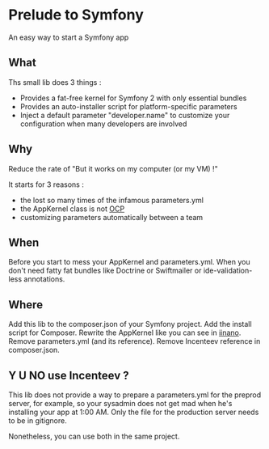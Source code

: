 # Prelude to Symfony
An easy way to start a Symfony app

## What
Ths small lib does 3 things :

* Provides a fat-free kernel for Symfony 2 with only essential bundles
* Provides an auto-installer script for platform-specific parameters
* Inject a default parameter "developer.name" to customize your configuration when many developers are involved

## Why
Reduce the rate of "But it works on my computer (or my VM) !"

It starts for 3 reasons :

* the lost so many times of the infamous parameters.yml
* the AppKernel class is not [OCP][1]
* customizing parameters automatically between a team

## When
Before you start to mess your AppKernel and parameters.yml. When you don't need
fatty fat bundles like Doctrine or Swiftmailer or ide-validation-less annotations.

## Where
Add this lib to the composer.json of your Symfony project. Add the install script for 
Composer. Rewrite the AppKernel like you can see in [iinano][2]. Remove parameters.yml
(and its reference). Remove Incenteev reference in composer.json.

## Y U NO use Incenteev ?
This lib does not provide a way to prepare a parameters.yml for the preprod server,
for example, so your sysadmin does not get mad when he's installing your app at 1:00 AM.
Only the file for the production server needs to be in gitignore. 

Nonetheless, you can use both in the same project.

[1]: http://en.wikipedia.org/wiki/Open/closed_principle
[2]: https://github.com/Trismegiste/iinano/tree/master/app/AppKernel.php
